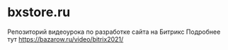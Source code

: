 # bxstore.ru
Репозиторий видеоурока по разработке сайта на Битрикс
Подробнее тут
https://bazarow.ru/video/bitrix2021/
